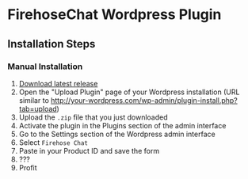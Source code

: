 # FirehoseChat Wordpress Plugin

## Installation Steps

### Manual Installation

1. [Download latest release](https://github.com/mysterioustrousers/firehose-chat-wordpress-plugin/archive/master.zip)
2. Open the "Upload Plugin" page of your Wordpress installation (URL similar to http://your-wordpress.com/wp-admin/plugin-install.php?tab=upload)
3. Upload the `.zip` file that you just downloaded
4. Activate the plugin in the Plugins section of the admin interface
5. Go to the Settings section of the Wordpress admin interface
6. Select `Firehose Chat`
7. Paste in your Product ID and save the form
8. ???
9. Profit
